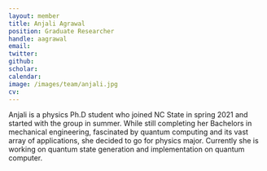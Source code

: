 ```yaml
---
layout: member
title: Anjali Agrawal
position: Graduate Researcher
handle: aagrawal
email: 
twitter: 
github: 
scholar:
calendar:
image: /images/team/anjali.jpg
cv:
---
```


Anjali is a physics Ph.D student who joined NC State in spring 2021 and started with the group in summer. While still completing her Bachelors in mechanical engineering, fascinated by quantum computing and its vast array of applications, she decided to go for physics major. Currently she is working on quantum state generation and implementation on quantum computer.
